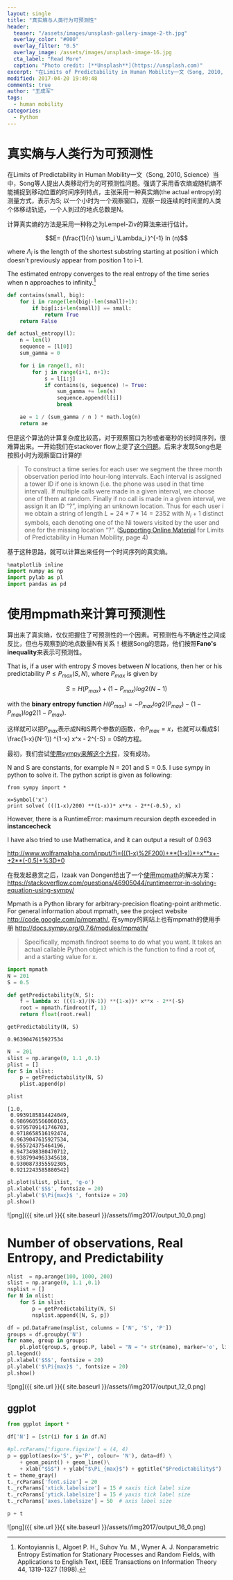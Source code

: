 ```yaml
---
layout: single
title: "真实熵与人类行为可预测性"
header:
  teaser: "/assets/images/unsplash-gallery-image-2-th.jpg"
  overlay_color: "#000"
  overlay_filter: "0.5"
  overlay_image: /assets/images/unsplash-image-16.jpg
  cta_label: "Read More"
  caption: "Photo credit: [**Unsplash**](https://unsplash.com)"
excerpt: "在Limits of Predictability in Human Mobility一文（Song, 2010, Science）当中，Song等人提出人类移动行为的可预测性问题。强调了采用香农熵或随机熵不能捕捉到移动位置的时间序列特点，主张采用一种真实熵(the actual entropy)的测量方式，表示为S; 以一个小时为一个观察窗口，观察一段连续的时间里的人类个体移动轨迹，一个人到过的地点总数是N。"
modified: 2017-04-20 19:49:48
comments: true
author: "王成军"
tags:
  - human mobility
categories:
  - Python
---
```




# 真实熵与人类行为可预测性

在Limits of Predictability in Human Mobility一文（Song, 2010, Science）当中，Song等人提出人类移动行为的可预测性问题。强调了采用香农熵或随机熵不能捕捉到移动位置的时间序列特点，主张采用一种真实熵(the actual entropy)的测量方式，表示为S; 以一个小时为一个观察窗口，观察一段连续的时间里的人类个体移动轨迹，一个人到过的地点总数是N。

计算真实熵的方法是采用一种称之为Lempel-Ziv的算法来进行估计。

$$E= (\frac{1}{n} \sum_i \Lambda_i )^{-1} ln (n)$$

where $\Lambda_i$ is the length of the shortest substring starting at position i which doesn't previously appear from position 1 to i-1.

The estimated entropy converges to the real entropy of the time series when n approaches to infinity.[^lz]

[^lz]: Kontoyiannis I., Algoet P. H., Suhov Yu. M., Wyner A. J. Nonparametric Entropy Estimation for Stationary Processes and Random Fields, with Applications to English Text, IEEE Transactions on Information Theory 44, 1319-1327 (1998).


```python
def contains(small, big):
    for i in range(len(big)-len(small)+1):
        if big[i:i+len(small)] == small:
            return True
    return False

def actual_entropy(l):
    n = len(l)
    sequence = [l[0]]
    sum_gamma = 0

    for i in range(1, n):
        for j in range(i+1, n+1):
            s = l[i:j]
            if contains(s, sequence) != True:
                sum_gamma += len(s)
                sequence.append(l[i])
                break

    ae = 1 / (sum_gamma / n ) * math.log(n)            
    return ae
```

但是这个算法的计算复杂度比较高，对于观察窗口为秒或者毫秒的长时间序列，很难算出来。一开始我们在stackover flow上提了[这个问题](https://stackoverflow.com/questions/46296891/entropy-estimator-based-on-the-lempel-ziv-algorithm-using-python)。后来才发现Song也是按照小时为观察窗口计算的!

> To construct a time series for each user we segment the three month observation period into hour-long intervals. Each interval is assigned a tower ID if one is known (i.e. the phone was used in that time interval). If multiple calls were made in a given interval, we choose one of them at random. Finally if no call is made in a given interval, we assign it an ID “?”, implying an unknown location. Thus for each user i we obtain a string of length $L = 24 * 7 * 14 = 2352$ with $N_i + 1$ distinct symbols, each denoting one of the Ni towers visited by the user and one for the missing location “?”. ([Supporting Online Material](http://science.sciencemag.org/content/suppl/2010/02/18/327.5968.1018.DC1) for Limits of Predictability in Human Mobility, page 4)

基于这种思路，就可以计算出来任何一个时间序列的真实熵。



```python
%matplotlib inline
import numpy as np
import pylab as pl
import pandas as pd
```

# 使用mpmath来计算可预测性

算出来了真实熵，仅仅把握住了可预测性的一个因素。可预测性与不确定性之间成反比，但也与观察到的地点数量N有关系！根据Song的思路，他们按照**Fano's inequality**来表示可预测性。

That is, if a user with entropy $S$ moves between $N$ locations, then her or his predictability $P \leqslant P_{max}(S,N)$, where $P_{max}$ is given by

$$S = H(P_{max}) + (1 - P_{max}) log2(N -1)$$

with the **binary entropy function** $H(P_{max}) = - P_{max} log2(P_{max}) - (1 - P_{max}) log2(1 - P_{max})$.

这样就可以把$P_{max}$表示成N和S两个参数的函数，令$P_{max} = x$，也就可以看成$( \frac{1-x}{N-1}) ^{1-x} x^x - 2^{-S} = 0$的方程。


最初，我们尝试[使用sympy来解这个方程](https://stackoverflow.com/questions/46905044/runtimeerror-in-solving-equation-using-sympy/)，没有成功。

N and S are constants, for example N = 201 and S = 0.5. I use sympy in python to solve it. The python script is given as following:

    from sympy import *

    x=Symbol('x')
    print solve( (((1-x)/200) **(1-x))* x**x - 2**(-0.5), x)

However, there is a RuntimeError: maximum recursion depth exceeded in __instancecheck__

I have also tried to use Mathematica, and it can output a result of 0.963

http://www.wolframalpha.com/input/?i=(((1-x)%2F200)+**(1-x))*+x**x+-+2**(-0.5)+%3D+0



在我发起悬赏之后，Izaak van Dongen给出了一个[使用mpmath](http://docs.sympy.org/0.7.6/modules/mpmath/calculus/optimization.html#root-finding-findroot)的解决方案：https://stackoverflow.com/questions/46905044/runtimeerror-in-solving-equation-using-sympy/

Mpmath is a Python library for arbitrary-precision floating-point arithmetic. For general information about mpmath, see the project website http://code.google.com/p/mpmath/, 在sympy的网站上也有mpmath的使用手册 http://docs.sympy.org/0.7.6/modules/mpmath/



> Specifically, mpmath.findroot seems to do what you want. It takes an actual callable Python object which is the function to find a root of, and a starting value for x.


```python
import mpmath
N = 201
S = 0.5

def getPredictability(N, S):
    f = lambda x: (((1-x)/(N-1)) **(1-x))* x**x - 2**(-S)
    root = mpmath.findroot(f, 1)
    return float(root.real)

getPredictability(N, S)
```




    0.9639047615927534




```python
N  = 201
slist = np.arange(0, 1.1 ,0.1)
plist = []
for S in slist:
    p = getPredictability(N, S)
    plist.append(p)
```


```python
plist
```




    [1.0,
     0.9939185814424049,
     0.9869605566060163,
     0.9795709141746703,
     0.9718658516192474,
     0.9639047615927534,
     0.955724375464196,
     0.9473498380470712,
     0.9387994963345618,
     0.9300873355592305,
     0.9212243585880542]




```python
pl.plot(slist, plist, 'g-o')
pl.xlabel('$S$', fontsize = 20)
pl.ylabel('$\Pi{max}$ ', fontsize = 20)
pl.show()
```


![png]({{ site.url }}{{ site.baseurl }}/assets//img2017/output_10_0.png)


# Number of observations, Real Entropy, and Predictability


```python
nlist  = np.arange(100, 1000, 200)
slist = np.arange(0, 1.1 ,0.1)
nsplist = []
for N in nlist:
    for S in slist:
        p = getPredictability(N, S)
        nsplist.append([N, S, p])

df = pd.DataFrame(nsplist, columns = ['N', 'S', 'P'])
groups = df.groupby('N')
for name, group in groups:
    pl.plot(group.S, group.P, label = "N = "+ str(name), marker='o', linestyle='-')
pl.legend()
pl.xlabel('$S$', fontsize = 20)
pl.ylabel('$\Pi{max}$ ', fontsize = 20)
pl.show()
```


![png]({{ site.url }}{{ site.baseurl }}/assets//img2017/output_12_0.png)


## ggplot


```python
from ggplot import *
```


```python
df['N'] = [str(i) for i in df.N]
```


```python
#pl.rcParams['figure.figsize'] = (4, 4)
p = ggplot(aes(x='S', y='P', colour= 'N'), data=df) \
    + geom_point() + geom_line()\
    + xlab("$S$") + ylab("$\Pi_{max}$") + ggtitle("$Predictability$")
t = theme_gray()
t._rcParams['font.size'] = 20
t._rcParams['xtick.labelsize'] = 15 # xaxis tick label size
t._rcParams['ytick.labelsize'] = 15 # yaxis tick label size
t._rcParams['axes.labelsize'] = 50  # axis label size

p + t
```


![png]({{ site.url }}{{ site.baseurl }}/assets//img2017/output_16_0.png)
